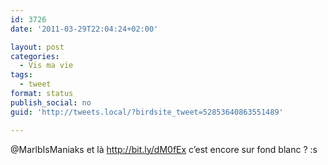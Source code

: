 ```yaml
---
id: 3726
date: '2011-03-29T22:04:24+02:00'

layout: post
categories:
  - Vis ma vie
tags:
  - tweet
format: status
publish_social: no
guid: 'http://tweets.local/?birdsite_tweet=52853640863551489'

---
```


@MarlbIsManiaks et là http://bit.ly/dM0fEx c’est encore sur fond blanc ? :s
